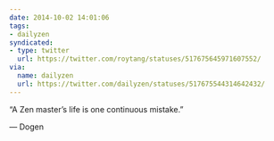 ```yaml
---
date: 2014-10-02 14:01:06
tags:
- dailyzen
syndicated:
- type: twitter
  url: https://twitter.com/roytang/statuses/517675645971607552/
via:
  name: dailyzen
  url: https://twitter.com/dailyzen/statuses/517675544314642432/
---
```


“A Zen master’s life is one continuous mistake.”

—  Dogen